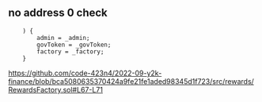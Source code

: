## no address 0 check 
```
    ) {
        admin = _admin;
        govToken = _govToken;
        factory = _factory;
    }
```
https://github.com/code-423n4/2022-09-y2k-finance/blob/bca5080635370424a9fe21fe1aded98345d1f723/src/rewards/RewardsFactory.sol#L67-L71